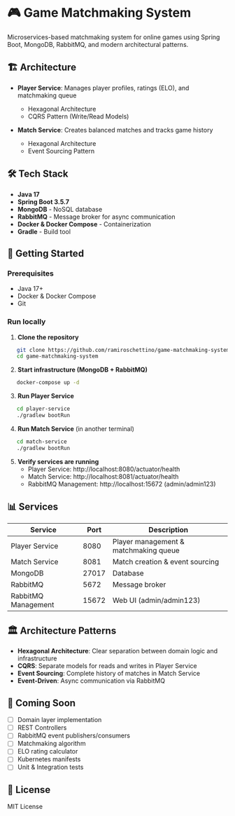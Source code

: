 # 🎮 Game Matchmaking System

Microservices-based matchmaking system for online games using Spring Boot, MongoDB, RabbitMQ, and modern architectural patterns.

## 🏗️ Architecture

- **Player Service**: Manages player profiles, ratings (ELO), and matchmaking queue
    - Hexagonal Architecture
    - CQRS Pattern (Write/Read Models)

- **Match Service**: Creates balanced matches and tracks game history
    - Hexagonal Architecture
    - Event Sourcing Pattern

## 🛠️ Tech Stack

- **Java 17**
- **Spring Boot 3.5.7**
- **MongoDB** - NoSQL database
- **RabbitMQ** - Message broker for async communication
- **Docker & Docker Compose** - Containerization
- **Gradle** - Build tool

## 🚀 Getting Started

### Prerequisites

- Java 17+
- Docker & Docker Compose
- Git

### Run locally

1. **Clone the repository**
```bash
   git clone https://github.com/ramiroschettino/game-matchmaking-system.git
   cd game-matchmaking-system
```

2. **Start infrastructure (MongoDB + RabbitMQ)**
```bash
   docker-compose up -d
```

3. **Run Player Service**
```bash
   cd player-service
   ./gradlew bootRun
```

4. **Run Match Service** (in another terminal)
```bash
   cd match-service
   ./gradlew bootRun
```

5. **Verify services are running**
    - Player Service: http://localhost:8080/actuator/health
    - Match Service: http://localhost:8081/actuator/health
    - RabbitMQ Management: http://localhost:15672 (admin/admin123)

## 📊 Services

| Service | Port | Description |
|---------|------|-------------|
| Player Service | 8080 | Player management & matchmaking queue |
| Match Service | 8081 | Match creation & event sourcing |
| MongoDB | 27017 | Database |
| RabbitMQ | 5672 | Message broker |
| RabbitMQ Management | 15672 | Web UI (admin/admin123) |

## 🏛️ Architecture Patterns

- **Hexagonal Architecture**: Clear separation between domain logic and infrastructure
- **CQRS**: Separate models for reads and writes in Player Service
- **Event Sourcing**: Complete history of matches in Match Service
- **Event-Driven**: Async communication via RabbitMQ

## 🔮 Coming Soon

- [ ] Domain layer implementation
- [ ] REST Controllers
- [ ] RabbitMQ event publishers/consumers
- [ ] Matchmaking algorithm
- [ ] ELO rating calculator
- [ ] Kubernetes manifests
- [ ] Unit & Integration tests

## 📝 License

MIT License